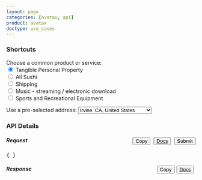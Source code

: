 ```yaml
---
layout: page
categories: [avatax, api]
product: avatax
doctype: use_cases
---
```


<script type='text/javascript'>

    var map;
    function GetMap(lat, long) {
        if(lat == null || long == null) {
            lat = 33.6846603698176;
            long = -117.850629887389;
        }
        var location  = new Microsoft.Maps.Location(lat, long);
        
        map = new Microsoft.Maps.Map('#myMap', {center: location});
        var layer = new Microsoft.Maps.Layer("MyPushpinLayer1");
        layer.add(new Microsoft.Maps.Pushpin(location));
        map.layers.insert(layer);
    }

    //Find address? Or use map.Find()?
</script>
<script type='text/javascript' src='https://www.bing.com/api/maps/mapcontrol?callback=GetMap&key=Ahgp_E6MHtyMYBJPCllMKTwJk7Indytl8hVm-Boe6mbyWbcyZvVBUePMDP5OLeiH' async defer></script>


 <div class="row">
    <!-- settings/code container -->
    <div class="col-md-7">
        <!-- API endpoint header -->
        <!-- <div class="row">
            <h2 id="demo-endpoint-header" style="display:inline-block;margin:none;">API Endpoint</h2>
            <div id="demo-endpoint-contents" style="margin: 10px;display:inline-block;">
                <div class="code-snippet-plaintext" style="display: inline;" id="console-method">POST</div>
                <div class="code-snippet-plaintext" style="display: inline;" id="console-server">https://sandbox-rest.avatax.com</div>
                <div class="code-snippet-plaintext" style="display: inline;" id="console-path">/api/v2/transactions/create</div>
            </div>
        </div> -->
        <div class="row">
            <!-- Shortcuts -->
            <div class="col-md-4" id="demo-shortcuts">
                <h3>Shortcuts</h3>
                <div class="row">
                    Choose a common product or service:
                    <form id="dropdown-products" > 
                        <label><input value="P0000000" name="product" type="radio" description="Tangible Personal Property" onChange="fillWithSampleData();" checked/> Tangible Personal Property</label><br>
                        <label><input value="PF160024" name="product" type="radio" description="All Sushi" onChange="fillWithSampleData();"/> All Sushi</label><br>
                        <label><input value="FR010000" name="product" type="radio" description="Shipping" onChange="fillWithSampleData();"/> Shipping</label><br>
                        <label><input value="DM040200" name="product" type="radio" description="Music - streaming / electronic download" onChange="fillWithSampleData();"/> Music - streaming / electronic download</label><br>
                        <label><input value="PC040400" name="product" type="radio" description="Sports and Recreational Equipment" onChange="fillWithSampleData();"/> Sports and Recreational Equipment</label><br>
                    </form>  
                </div>
                <div class="row">
                    Use a pre-selected address:
                    <select id="dropdown-addresses" onChange="fillWithSampleData();">
                        <option value="2000 Main Street,Irvine,CA,US,92614" lat="33.6846603698176" long=
                        "-117.850629887389">Irvine, CA, United States</option> 
                        <option value="255 S. King Street,Seattle,WA,US,98104" lat="47.598100-122.331206" long="-122.331206">Seattle, WA, United States</option> 
                        <option value="360 AMS Court,Green Bay,WI,US,54313"  lat="44.550886" long="-88.100548">Green Bay, WI, United States</option>
                        <option value="512 S Mangum Street,Durham,NC,US,27701" lat="35.991727" long="-78.902647">Durham, NC, United States</option>
                        <option value="Weslayan Tower 24 Greenway Plaza,Houston,TX,US,77046"  lat="29.729903" long="-95.440863">Houston, TX, United States</option>
                        <option value="4304 Live Oak Lane,Rocklin,CA,US,95765" lat="38.821517" long="-121.243897">Rocklin, CA, United States</option>
                        <option value="6465 Greenwood Plaza Blvd,Greenwood Village,CO,US,80111" lat="39.599445" long="-104.896804">Denver, CO, United States</option>
                        <!-- international addresses -->
                        <option value="3rd Floor Trafalgar Place,Brighton,Brighton and Hove,UK,BN1 4FU" lat="50.828746" long="-0.139584">Brighton, United Kingdom</option>
                        <option value="Bahiratwadi Shivajinagar,Pune,Maharashtra,India,411 016" lat="18.533946" long="73.827597"> Pune, India</option>
                        <option value="Rua Henri Dunant 137,São Paulo,SP,Brazil,04709-110" lat="-23.633102" long="-46.695348">São Paulo, São Paulo, Brazil</option>
                        <option value="O.L.Vrouwstraat 6,Grimbergen,Belgium Grimbergen,BE,B-1850" lat="50.932458" long="4.372408">Brussels, Belgium</option>
                    </select>
                </div>
            </div>
            <!-- API details  -->
            <div class="col-md-8" id="demo-api-details">
                <h3>API Details</h3>
                <!-- start api console output -->
                <div class="console-req-container api-console-output row" id="demo-console-req">
                    <h5 class="console-output-header">Request
                        <div style="float:right;">
                            <button class="btn btn-link" type="submit" onClick="copyToClipboard('#console-input');" style="color:#000000;margin-right:5px;display:inline;">
                                <i class="glyphicon glyphicon-copy"></i>Copy
                            </button>
                            <button class="btn btn-link" style="display:inline;color:#000000;margin-right:5px;">
                                <a href="https://developer.avalara.com/api-reference/avatax/rest/v2/models/CreateTransactionModel/" style="color:#000000;" target="_blank">
                                    <i class="glyphicon glyphicon-list-alt"></i> 
                                    Docs
                                </a>
                            </button>
                            <button class="btn btn-primary" type="button" onClick="ApiRequest();" style="display:inline;">Submit</button>
                        </div>
                    </h5>
                    <div class="code-snippet reqScroll">
                        <pre id="console-input">{ }</pre>
                    </div>
                </div>
                <!-- response output -->
                <div class="row console-res-container api-console-output" id="demo-console-res">
                    <h5 class="console-output-header col-md-12">Response
                        <div style="float:right;">
                            <button class="btn btn-link" type="submit" onClick="copyToClipboard('#console-output');" style="color:#000000;margin-right:5px;">
                                <i class="glyphicon glyphicon-copy"></i>Copy
                            </button>
                            <button class="btn btn-link" style="float:right;color:#000000;margin-right:5px;">
                                <a href="https://developer.avalara.com/api-reference/avatax/rest/v2/models/TransactionModel/" style="color:#000000;" target="_blank">
                                    <i class="glyphicon glyphicon-list-alt"></i> 
                                    Docs
                                </a>
                            </button>
                        </div>
                    </h5>
                    <div class="code-snippet respScroll">
                        <div class="loading-pulse" style="display: none;"></div>
                        <pre id="console-output"></pre>
                    </div>
                </div>
                <!-- end api console output -->
            </div>
        </div>
    </div>
    <!-- map container -->
    <div class="col-md-5">
        <div id="myMap" style="width:850px;height:900px;"></div>
    </div>
 </div>